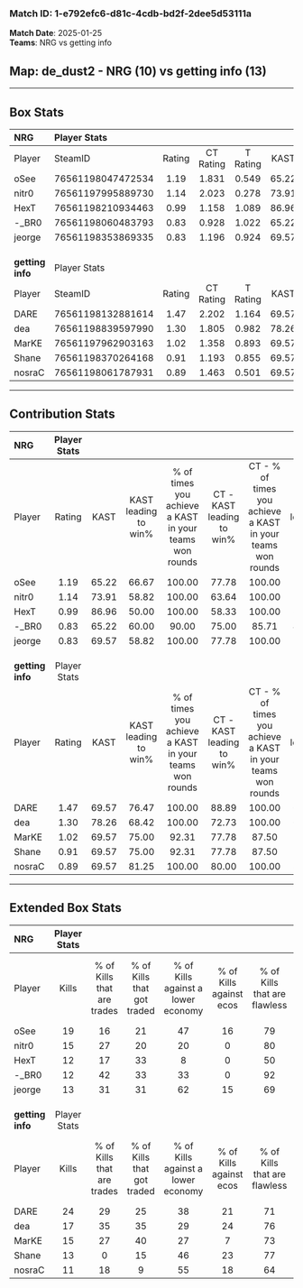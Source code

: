 ### Match ID: 1-e792efc6-d81c-4cdb-bd2f-2dee5d53111a  
**Match Date**: 2025-01-25  
**Teams**: NRG vs getting info  

## **Map**: de_dust2 - NRG (10) vs getting info (13)  
---  

## Box Stats  

| **NRG**          | Player Stats      |        |           |          |       |       |       |         |        |      |     |
| :- | :- | :-: | :-: | :-: | :-: | :-: | :-: | :-: | :-: | :-: | :-: |
| Player           | SteamID           | Rating | CT Rating | T Rating | KAST  |  ADR  | Kills | Assists | Deaths | K/D  | HS% |
| oSee             | 76561198047472534 |  1.19  |   1.831   |  0.549   | 65.22 | 80.0  |  19   |    8    |   15   | 1.27 | 42  |
| nitr0            | 76561197995889730 |  1.14  |   2.023   |  0.278   | 73.91 | 82.1  |  15   |    9    |   14   | 1.07 | 33  |
| HexT             | 76561198210934463 |  0.99  |   1.158   |  1.089   | 86.96 | 63.3  |  12   |    7    |   17   | 0.71 | 66  |
| -_BR0            | 76561198060483793 |  0.83  |   0.928   |  1.022   | 65.22 | 52.9  |  12   |    4    |   15   | 0.80 | 50  |
| jeorge           | 76561198353869335 |  0.83  |   1.196   |  0.924   | 69.57 | 68.3  |  13   |    3    |   20   | 0.65 | 53  |
|                  |                   |        |           |          |       |       |       |         |        |      |     |
|                  |                   |        |           |          |       |       |       |         |        |      |     |
|                  |                   |        |           |          |       |       |       |         |        |      |     |
| **getting info** | Player Stats      |        |           |          |       |       |       |         |        |      |     |
| Player           | SteamID           | Rating | CT Rating | T Rating | KAST  |  ADR  | Kills | Assists | Deaths | K/D  | HS% |
| DARE             | 76561198132881614 |  1.47  |   2.202   |  1.164   | 69.57 | 107.9 |  24   |    6    |   16   | 1.50 | 66  |
| dea              | 76561198839597990 |  1.30  |   1.805   |  0.982   | 78.26 | 91.3  |  17   |    8    |   13   | 1.31 | 58  |
| MarKE            | 76561197962903163 |  1.02  |   1.358   |  0.893   | 69.57 | 65.8  |  15   |    6    |   15   | 1.00 | 40  |
| Shane            | 76561198370264168 |  0.91  |   1.193   |  0.855   | 69.57 | 64.4  |  13   |    5    |   16   | 0.81 | 76  |
| nosraC           | 76561198061787931 |  0.89  |   1.463   |  0.501   | 69.57 | 52.5  |  11   |    4    |   12   | 0.92 | 63  |
---  

## Contribution Stats  

| **NRG**          | Player Stats |       |                      |                                                        |                           |                                                             |                          |                                                            |
| :- | :-: | :-: | :-: | :-: | :-: | :-: | :-: | :-: |
| Player           |    Rating    | KAST  | KAST leading to win% | % of times you achieve a KAST in your teams won rounds | CT - KAST leading to win% | CT - % of times you achieve a KAST in your teams won rounds | T - KAST leading to win% | T - % of times you achieve a KAST in your teams won rounds |
| oSee             |     1.19     | 65.22 |        66.67         |                         100.00                         |           77.78           |                           100.00                            |          50.00           |                           100.00                           |
| nitr0            |     1.14     | 73.91 |        58.82         |                         100.00                         |           63.64           |                           100.00                            |          50.00           |                           100.00                           |
| HexT             |     0.99     | 86.96 |        50.00         |                         100.00                         |           58.33           |                           100.00                            |          37.50           |                           100.00                           |
| -_BR0            |     0.83     | 65.22 |        60.00         |                         90.00                          |           75.00           |                            85.71                            |          42.86           |                           100.00                           |
| jeorge           |     0.83     | 69.57 |        58.82         |                         100.00                         |           77.78           |                           100.00                            |          37.50           |                           100.00                           |
|                  |              |       |                      |                                                        |                           |                                                             |                          |                                                            |
|                  |              |       |                      |                                                        |                           |                                                             |                          |                                                            |
|                  |              |       |                      |                                                        |                           |                                                             |                          |                                                            |
| **getting info** | Player Stats |       |                      |                                                        |                           |                                                             |                          |                                                            |
| Player           |    Rating    | KAST  | KAST leading to win% | % of times you achieve a KAST in your teams won rounds | CT - KAST leading to win% | CT - % of times you achieve a KAST in your teams won rounds | T - KAST leading to win% | T - % of times you achieve a KAST in your teams won rounds |
| DARE             |     1.47     | 69.57 |        76.47         |                         100.00                         |           88.89           |                           100.00                            |          62.50           |                           100.00                           |
| dea              |     1.30     | 78.26 |        68.42         |                         100.00                         |           72.73           |                           100.00                            |          62.50           |                           100.00                           |
| MarKE            |     1.02     | 69.57 |        75.00         |                         92.31                          |           77.78           |                            87.50                            |          71.43           |                           100.00                           |
| Shane            |     0.91     | 69.57 |        75.00         |                         92.31                          |           77.78           |                            87.50                            |          71.43           |                           100.00                           |
| nosraC           |     0.89     | 69.57 |        81.25         |                         100.00                         |           80.00           |                           100.00                            |          83.33           |                           100.00                           |
---  

## Extended Box Stats  

| **NRG**          | Player Stats |                            |                            |                                    |                         |                              |                                 |        |                             |                                     |                          |                               |                            |
| :- | :-: | :-: | :-: | :-: | :-: | :-: | :-: | :-: | :-: | :-: | :-: | :-: | :-: |
| Player           |    Kills     | % of Kills that are trades | % of Kills that got traded | % of Kills against a lower economy | % of Kills against ecos | % of Kills that are flawless | % of Kills that are close duels | Deaths | % of Deaths that get traded | % of Deaths against a lower economy | % of Deaths against ecos | % of Deaths that are flawless | % of Deaths that are close |
| oSee             |      19      |             16             |             21             |                 47                 |           16            |              79              |                5                |   15   |              7              |                  7                  |            0             |              93               |             0              |
| nitr0            |      15      |             27             |             20             |                 20                 |            0            |              80              |                0                |   14   |             14              |                  7                  |            0             |              71               |             0              |
| HexT             |      12      |             17             |             33             |                 8                  |            0            |              50              |                0                |   17   |             35              |                 12                  |            0             |              65               |             6              |
| -_BR0            |      12      |             42             |             33             |                 33                 |            0            |              92              |                8                |   15   |             20              |                  7                  |            0             |              73               |             0              |
| jeorge           |      13      |             31             |             31             |                 62                 |           15            |              69              |                0                |   20   |             45              |                 10                  |            0             |              65               |             10             |
|                  |              |                            |                            |                                    |                         |                              |                                 |        |                             |                                     |                          |                               |                            |
|                  |              |                            |                            |                                    |                         |                              |                                 |        |                             |                                     |                          |                               |                            |
|                  |              |                            |                            |                                    |                         |                              |                                 |        |                             |                                     |                          |                               |                            |
| **getting info** | Player Stats |                            |                            |                                    |                         |                              |                                 |        |                             |                                     |                          |                               |                            |
| Player           |    Kills     | % of Kills that are trades | % of Kills that got traded | % of Kills against a lower economy | % of Kills against ecos | % of Kills that are flawless | % of Kills that are close duels | Deaths | % of Deaths that get traded | % of Deaths against a lower economy | % of Deaths against ecos | % of Deaths that are flawless | % of Deaths that are close |
| DARE             |      24      |             29             |             25             |                 38                 |           21            |              71              |                0                |   16   |             38              |                 19                  |            6             |              56               |             6              |
| dea              |      17      |             35             |             35             |                 29                 |           24            |              76              |                6                |   13   |             15              |                 23                  |            15            |              69               |             8              |
| MarKE            |      15      |             27             |             40             |                 27                 |            7            |              73              |                7                |   15   |             27              |                 20                  |            0             |              80               |             0              |
| Shane            |      13      |             0              |             15             |                 46                 |           23            |              77              |                0                |   16   |             25              |                 19                  |            6             |              69               |             0              |
| nosraC           |      11      |             18             |             9              |                 55                 |           18            |              64              |                9                |   12   |             25              |                 17                  |            0             |              92               |             0              |
